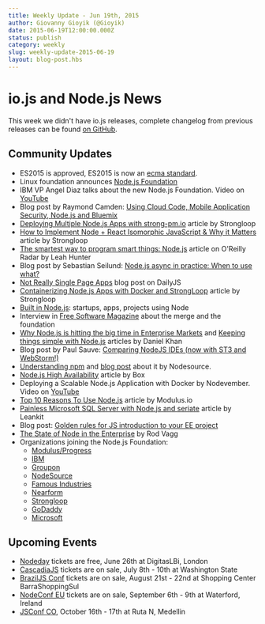 ```yaml
---
title: Weekly Update - Jun 19th, 2015
author: Giovanny Gioyik (@Gioyik)
date: 2015-06-19T12:00:00.000Z
status: publish
category: weekly
slug: weekly-update-2015-06-19
layout: blog-post.hbs
---
```


# io.js and Node.js News

This week we didn't have io.js releases, complete changelog from previous releases can be found [on GitHub](https://github.com/nodejs/node/blob/main/CHANGELOG.md).

## Community Updates

- ES2015 is approved, ES2015 is now an [ecma standard](https://esdiscuss.org/topic/ecmascript-2015-is-now-an-ecma-standard).
- Linux foundation announces [Node.js Foundation](http://www.linuxfoundation.org/news-media/announcements/2015/06/nodejs-foundation-advances-community-collaboration-announces-new)
- IBM VP Angel Diaz talks about the new Node.js Foundation. Video on [YouTube](https://www.youtube.com/watch?v=9iuqi8c91mg&feature=youtu.be)
- Blog post by Raymond Camden: [Using Cloud Code, Mobile Application Security, Node.js and Bluemix](http://www.raymondcamden.com/2015/06/09/using-cloud-code-mobile-application-security-node-js-and-bluemix)
- [Deploying Multiple Node.js Apps with strong-pm.io](https://strongloop.com/strongblog/deploying-multiple-node-js-apps-with-strong-pm-io/) article by Strongloop
- [How to Implement Node + React Isomorphic JavaScript & Why it Matters](https://strongloop.com/strongblog/node-js-react-isomorphic-javascript-why-it-matters/) article by Strongloop
- [The smartest way to program smart things: Node.js](http://radar.oreilly.com/2015/06/the-smartest-way-to-program-smart-things-node-js.html) article on O'Reilly Radar by Leah Hunter
- Blog post by Sebastian Seilund: [Node.js async in practice: When to use what?](http://www.sebastianseilund.com/nodejs-async-in-practice)
- [Not Really Single Page Apps](http://dailyjs.com/2015/06/19/not-really-single-page-apps/) blog post on DailyJS
- [Containerizing Node.js Apps with Docker and StrongLoop](https://strongloop.com/strongblog/containerizing-node-js-apps-with-docker-and-strongloop/) article by Strongloop
- [Built in Node.js](http://builtinnode.com/): startups, apps, projects using Node
- Interview in [Free Software Magazine](http://www.freesoftwaremagazine.com/articles/interview_mikeal_rogers_nodejs_fork_ended_giant_unifying_step_forward) about the merge and the foundation
- [Why Node.js is hitting the big time in Enterprise Markets](http://apmblog.dynatrace.com/2015/04/09/node-js-is-hitting-the-big-time-in-enterprise-markets/) and [Keeping things simple with Node.js](http://apmblog.dynatrace.com/2015/06/02/keeping-things-simple-with-node-js/) articles by Daniel Khan
- Blog post by Paul Sauve: [Comparing NodeJS IDEs (now with ST3 and WebStorm!)](https://paulb.gd/comparing-nodejs-ides/)
- [Understanding npm](https://unpm.nodesource.com/) and [blog post](https://medium.com/@nodesource/npm-is-massive-2bdd9417591c) about it by Nodesource.
- [Node.js High Availability](https://www.box.com/blog/node-js-high-availability-at-box/) article by Box
- Deploying a Scalable Node.js Application with Docker by Nodevember. Video on [YouTube](https://www.youtube.com/watch?v=uhNpSWI8MTM)
- [Top 10 Reasons To Use Node.js](http://blog.modulus.io/top-10-reasons-to-use-node) article by Modulus.io
- [Painless Microsoft SQL Server with Node.js and seriate](http://developer.leankit.com/painless-sql-server-with-nodejs-and-seriate/) article by Leankit
- Blog post: [Golden rules for JS introduction to your EE project](http://blog.upwardsmotion.com/golden-rules-for-js-introduction-to-your-ee-project/)
- [The State of Node in the Enterprise](https://medium.com/@nodesource/the-state-of-node-in-the-enterprise-e513fbc0bdc) by Rod Vagg
- Organizations joining the Node.js Foundation:
  - [Modulus/Progress](http://blog.modulus.io/modulus-and-progress-software-join-nodejs-foundation)
  - [IBM](https://developer.ibm.com/bluemix/2015/06/16/node-js-foundation-launched/)
  - [Groupon](https://engineering.groupon.com/2015/node-js/groupon-is-proud-to-be-a-part-of-the-new-node-js-foundation/)
  - [NodeSource](https://nodesource.com/blog/nodesource-to-join-the-nodejs-foundation)
  - [Famous Industries](https://blog.famous.org/famous-industries-joins-the-node-foundation/)
  - [Nearform](http://www.nearform.com/nodecrunch/thanks-everybody-making-node-foundation-happen/)
  - [Strongloop](https://strongloop.com/strongblog/announcing-the-node-js-foundation/)
  - [GoDaddy](https://garage.godaddy.com/godaddy/godaddy-supports-the-new-node-js-foundation/)
  - [Microsoft](http://blogs.microsoft.com/firehose/2015/02/11/microsoft-joins-industry-to-create-node-js-foundation/)

## Upcoming Events

- [Nodeday](http://nodeday.com) tickets are free, June 26th at DigitasLBi, London
- [CascadiaJS](http://2015.cascadiajs.com/) tickets are on sale, July 8th - 10th at Washington State
- [BrazilJS Conf](http://braziljs.com.br/) tickets are on sale, August 21st - 22nd at Shopping Center BarraShoppingSul
- [NodeConf EU](http://nodeconf.eu/) tickets are on sale, September 6th - 9th at Waterford, Ireland
- [JSConf CO](http://www.jsconf.co/), October 16th - 17th at Ruta N, Medellin
